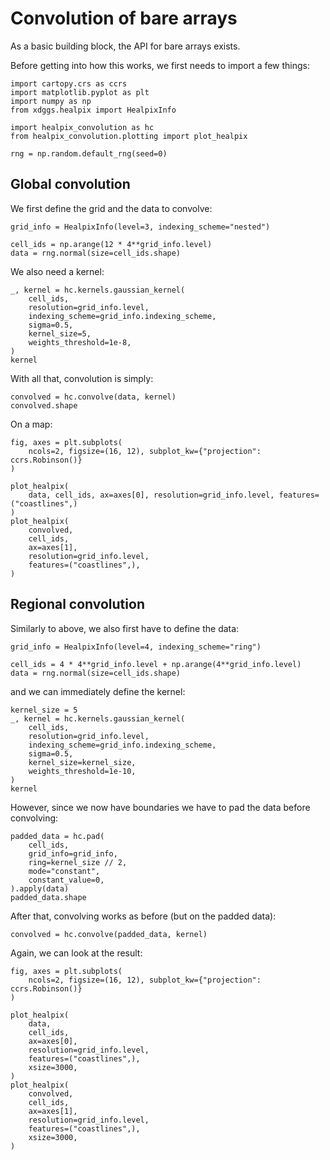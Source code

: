 # Convolution of bare arrays

As a basic building block, the API for bare arrays exists.

Before getting into how this works, we first needs to import a few things:

```{jupyter-execute}
import cartopy.crs as ccrs
import matplotlib.pyplot as plt
import numpy as np
from xdggs.healpix import HealpixInfo

import healpix_convolution as hc
from healpix_convolution.plotting import plot_healpix

rng = np.random.default_rng(seed=0)
```

## Global convolution

We first define the grid and the data to convolve:

```{jupyter-execute}
grid_info = HealpixInfo(level=3, indexing_scheme="nested")

cell_ids = np.arange(12 * 4**grid_info.level)
data = rng.normal(size=cell_ids.shape)
```

We also need a kernel:

```{jupyter-execute}
_, kernel = hc.kernels.gaussian_kernel(
    cell_ids,
    resolution=grid_info.level,
    indexing_scheme=grid_info.indexing_scheme,
    sigma=0.5,
    kernel_size=5,
    weights_threshold=1e-8,
)
kernel
```

With all that, convolution is simply:

```{jupyter-execute}
convolved = hc.convolve(data, kernel)
convolved.shape
```

On a map:

```{jupyter-execute}
fig, axes = plt.subplots(
    ncols=2, figsize=(16, 12), subplot_kw={"projection": ccrs.Robinson()}
)

plot_healpix(
    data, cell_ids, ax=axes[0], resolution=grid_info.level, features=("coastlines",)
)
plot_healpix(
    convolved,
    cell_ids,
    ax=axes[1],
    resolution=grid_info.level,
    features=("coastlines",),
)
```

## Regional convolution

Similarly to above, we also first have to define the data:

```{jupyter-execute}
grid_info = HealpixInfo(level=4, indexing_scheme="ring")

cell_ids = 4 * 4**grid_info.level + np.arange(4**grid_info.level)
data = rng.normal(size=cell_ids.shape)
```

and we can immediately define the kernel:

```{jupyter-execute}
kernel_size = 5
_, kernel = hc.kernels.gaussian_kernel(
    cell_ids,
    resolution=grid_info.level,
    indexing_scheme=grid_info.indexing_scheme,
    sigma=0.5,
    kernel_size=kernel_size,
    weights_threshold=1e-10,
)
kernel
```

However, since we now have boundaries we have to pad the data before convolving:

```{jupyter-execute}
padded_data = hc.pad(
    cell_ids,
    grid_info=grid_info,
    ring=kernel_size // 2,
    mode="constant",
    constant_value=0,
).apply(data)
padded_data.shape
```

After that, convolving works as before (but on the padded data):

```{jupyter-execute}
convolved = hc.convolve(padded_data, kernel)
```

Again, we can look at the result:

```{jupyter-execute}
fig, axes = plt.subplots(
    ncols=2, figsize=(16, 12), subplot_kw={"projection": ccrs.Robinson()}
)

plot_healpix(
    data,
    cell_ids,
    ax=axes[0],
    resolution=grid_info.level,
    features=("coastlines",),
    xsize=3000,
)
plot_healpix(
    convolved,
    cell_ids,
    ax=axes[1],
    resolution=grid_info.level,
    features=("coastlines",),
    xsize=3000,
)
```
